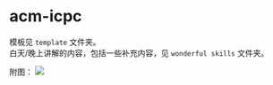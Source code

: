 acm-icpc
========

模板见 `template` 文件夹。<br />
白天/晚上讲解的内容，包括一些补充内容，见 `wonderful skills` 文件夹。<br />

附图：
![](http://endless.qiniudn.com/study.png)
